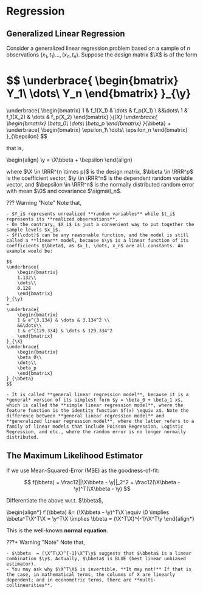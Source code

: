 # Regression

## Generalized Linear Regression
Consider a generalized linear regression problem based on a sample of $n$ observations $(x_1, t_1) \dots, (x_n, t_n)$. Suppose the design matrix $\X$ is of the form

$$
\underbrace{
    \begin{bmatrix}
    Y_1\\
    \dots\\
    Y_n
    \end{bmatrix}
}_{\y}
=
\underbrace{
    \begin{bmatrix}
    1 & f_1(X_1) & \dots & f_p(X_1) \\
    &&\dots\\
    1 & f_1(X_2) & \dots & f_p(X_2)
    \end{bmatrix}
}_{\X}
\underbrace{
    \begin{bmatrix}
    \beta_0\\
    \dots\\
    \beta_p
    \end{bmatrix}
}_{\bbeta}
+ 
\underbrace{
    \begin{bmatrix}
    \epsilon_1\\
    \dots\\
    \epsilon_n
    \end{bmatrix}
}_{\bepsilon}
$$

that is,

\begin{align}
    \y = \X\bbeta + \bepsilon
\end{align}

where $\X \in \RRR^{n \times p}$ is the design matrix, $\bbeta \in \RRR^p$ is the coefficient vector, $\y \in \RRR^n$ is the dependent random variable vector, and $\bepsilon \in \RRR^n$ is the normally distributed random error with mean $\0$ and covariance $\sigma\I_n$.

??? Warning "Note"
    Note that, 

    - $Y_i$ represents unrealized **random variables** while $t_i$ represents its **realized observations**.
    - On the contrary, $X_i$ is just a convenient way to put together the sample levels $x_i$.
    - $f(\cdot)$ can be any reasonable function, and the model is still called a **linear** model, because $\y$ is a linear function of its coefficients $\bbeta$, as $x_1, \dots, x_n$ are all constants. An example would be:

    $$
    \underbrace{
        \begin{bmatrix}
        1.132\\
        \dots\\
        0.128
        \end{bmatrix}
    }_{\y}
    =
    \underbrace{
        \begin{bmatrix}
        1 & e^{3.134} & \dots & 3.134^2 \\
        &&\dots\\
        1 & e^{129.334} & \dots & 129.334^2
        \end{bmatrix}
    }_{\X}
    \underbrace{
        \begin{bmatrix}
        \beta_0\\
        \dots\\
        \beta_p
        \end{bmatrix}
    }_{\bbeta}
    $$

    - It is called **general linear regression model**, because it is a *general* version of its simplest form $y = \beta_0 + \beta_1 x$, which is called the **simple linear regression model**, where the feature function is the identity function $f(x) \equiv x$. Note the difference between **general linear regression model** and **generalized linear regression model**, where the latter refers to a family of linear models that include Poisson Regression, Logistic Regression, and etc., where the random error is no longer normally distributed.

## The Maximum Likelihood Estimator
If we use Mean-Squared-Error (MSE) as the goodness-of-fit:

$$
    f(\bbeta) = \frac12||\X\bbeta - \y||_2^2 = \frac12(\X\bbeta - \y)^T(\X\bbeta - \y)
$$

Differentiate the above w.r.t. $\bbeta$,

\begin{align*}
    f'(\bbeta) &= (\X\bbeta - \y)^T\X \equiv \0 \implies \bbeta^T\X^T\X = \y^T\X \implies \bbeta  = (\X^T\X)^{-1}\X^T\y
\end{align*}

This is the well-known **normal equation**.

???+ Warning "Note"
    Note that,

    - $\bbeta  = (\X^T\X)^{-1}\X^T\y$ suggests that $\bbeta$ is a linear combination $\y$. Actually, $\bbeta$ is BLUE (best linear unbiased estimator).
    - You may ask why $\X^T\X$ is invertible. **It may not!** If that is the case, in mathematical terms, the columns of X are linearly dependent; and in econometric terms, there are **multi-collinearities**.